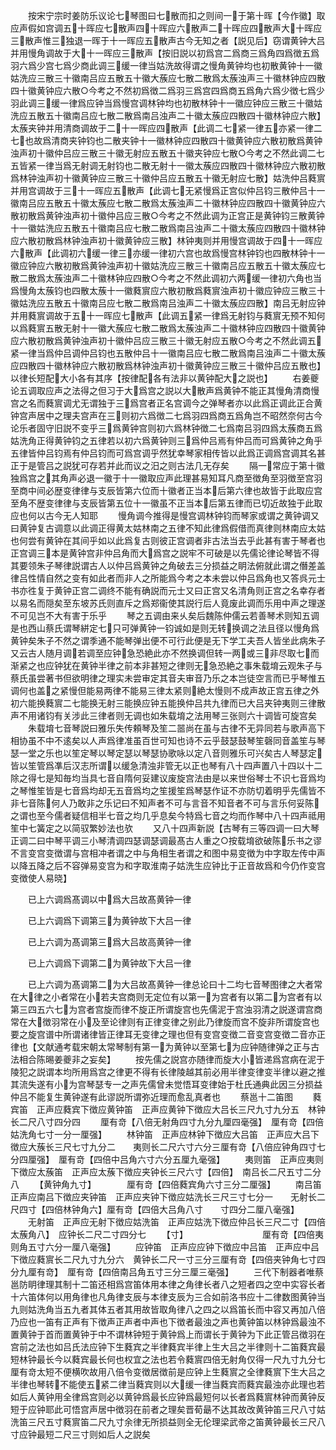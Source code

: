 <!-- { "loadSidebar": true } -->
　　按宋宁宗时姜防乐议论七琴图曰七散而扣之则间一于第十晖【今作徽】取应声假如宫调五十晖应七散声四十晖应六散声二十晖应四散声大十晖应三散声惟三独退一晖于十一晖应五散声古今无知之者【説见后】窃谓黄钟大吕并用慢角调故于大十一晖应三散声【按旧説以初爲宫二爲商三爲角四爲徴五爲羽六爲少宫七爲少商此调三缓一律当姑洗故得谓之慢角黄钟均也初散黄钟十一徽姑洗应三散三十徽南吕应五散五十徽大蔟应七散二散爲太蔟浊声三十徽林钟应四散四十徽黄钟应六散○今考之不然初爲徴二爲羽三爲宫四爲商五爲角六爲少徴七爲少羽此调三缓一律爲应钟当爲慢宫调林钟均也初散林钟十一徽应钟应三散三十徽姑洗应五散五十徽南吕应七散二散爲南吕浊声二十徽太蔟应四散四十徽林钟应六散】太蔟夹钟并用清商调故于二十一晖应四散声【此调二七紧一律五亦紧一律二七也故爲清商夹钟钧也二散夹钟十一徽林钟应四散四十徽黄钟应六散初散爲黄钟浊声初十徽仲吕应三散三十徽无射应五散五十徽夹钟应七散○今考之不然此调二七五皆紧一律当爲无射调无射钧也二散无射十一徽太蔟应四散四十徽林钟应六散初散爲林钟浊声初十徽黄钟应三散三十徽仲吕应五散五十徽无射应七散】姑洗仲吕蕤賔并用宫调故于三十一晖应五散声【此调七无紧慢爲正宫似仲吕钧三散仲吕十一徽南吕应五散五十徽太蔟应七散二散爲太蔟浊声二十徽林钟应四散四十徽黄钟应六散初散爲黄钟浊声初十徽仲吕应三散○今考之不然此调为正宫正是黄钟钧三散黄钟十一徽姑洗应五散五十徽南吕应七散二散爲南吕浊声二十徽太蔟应四散四十徽林钟应六散初散爲林钟浊声初十徽黄钟应三散】林钟夷则并用慢宫调故于四十一晖应六散声【此调初六缓一律三亦缓一律初六宫也故爲慢宫林钟钧也四散林钟十一徽应钟应六散初散爲黄钟浊声初十徽姑洗应三散三十徽南吕应五散五十徽太蔟应七散二散爲太蔟浊声二十徽林钟应四散○今考之不然此调初六两缓一律初六角也当爲慢角太蔟钧也四散太蔟十一徽蕤賔应六散初散爲蕤賔浊声初十徽应钟应三散三十徽姑洗应五散五十徽南吕应七散二散爲南吕浊声二十徽太蔟应四散】南吕无射应钟并用蕤賔调故于五十一晖应七散声【此调五紧一律爲无射钧与蕤賔无预不知何以爲蕤賔五散无射十一徽大蔟应七散二散爲太蔟浊声二十徽林钟应四散四十徽黄钟应六散初散爲黄钟浊声初十徽仲吕应三散三十徽无射应五散○今考之不然此调五紧一律当爲仲吕调仲吕钧也五散仲吕十一徽南吕应七散二散爲南吕浊声二十徽太蔟应四散四十徽林钟应六散初散爲林钟浊声初十徽黄钟应三散三十徽仲吕应五散也】以律长短配大小各有其序【按律配各有法非以黄钟配大之説也】
　　右姜夔论五调取应声之法得之但习于大爲宫之説以大散声爲黄钟不能正其慢角清商慢宫之名而蕤賔调尤无谓独于三爲宫者正名宫调今之弹琴者亦以此爲正调此正合黄钟宫声居中之理夫宫声在三则初六爲徴二七爲羽四爲商五爲角岂不昭然奈何古今论乐者固守旧説不变乎三爲黄钟宫则初六爲林钟徴二七爲南吕羽四爲太蔟商五爲姑洗角正得黄钟钧之五律若以初六爲黄钟则三爲仲吕焉有仲吕而可爲黄钟之角乎五律皆仲吕钧焉有仲吕钧而可爲宫调乎然犹幸琴家相传皆以此爲正调爲宫调其名甚正于是管吕之説犹可存若并此而议之汨之则古法几无存矣
　　隔一常应于第十徽独爲宫之其角声必退一徽于十一徽取应声此理甚易知耳凡商至徴角至羽徴至宫羽至商中间必歴变律律与支辰皆第六位而十徽者正当本后第六律也故皆于此取应宫至角不歴变律律与支辰皆第五位十一徽虽不正当本后第五律而已切近故独于此取应也何以古今无人知耶
　　慢角调今推得是慢宫调林钟钧而琴家或谓之黄钟调又曰黄钟复古调意以此调正得黄太姑林南之五律不知此律爲假借而真律则林南应太姑也何尝有黄钟在其间乎如以此爲复古则彼正宫调者非古法当去乎此甚有害于琴者也正宫调三本是黄钟宫非仲吕角而大爲宫之説牢不可破是以先儒论律论琴皆不得其要领朱子琴律説谓古人以仲吕爲黄钟之角破去三分损益之眀法俯就此谓之僭差盖律吕性情自然之变有如此者而非人之所能爲今考之本未尝以仲吕爲角也又答呉元士书亦徃复于黄钟正宫二调终不能有确説而元士又曰正宫又名清角则正宫之名幸存者以易名而隠矣至东坡苏氏则直斥之爲郑衞使其説行后人竟废此调而乐用中声之理遂不可见岂不大有害于乐乎
　　琴之五调由来乆矣后魏陈仲儒云若善琴术则知五调是也西山蔡氏谓琴絣定七只可弹黄钟一钧诚如是则无转换调之法且径以慢角爲黄钟矣朱子不然之谓季通不能琴弹出便不可行此便是无下学工夫吾人皆坐此病朱子又云古人随月调若调至应钟急恐絶此亦不然换调但转一两或三非尽取七而渐紧之也应钟犹在黄钟半律之前本非甚短之律则无急恐絶之事朱载堉云观朱子与蔡氏虽尝著书但欲明律之理实未尝审定其音夫审音乃乐之本岂徒空言而已乎琴惟五调何也盖之紧慢但能易两律不能易三律太紧则絶太慢则不成声故正宫五律之外初六能换蕤賔二七能换无射三能换应钟五能换仲吕共九律而已大吕夹钟夷则三律散声不用诸钧有关涉此三律者则无调也如朱载堉之法用琴三张则六十调皆可旋宫矣
　　朱载堉七音琴説曰雅乐失传頼琴及笙二噐尚在虽与古律不无异同若与歌声高下相协虽不中不逺矣以人声爲律准虽百世可知也诗不云乎鼓瑟鼓琴笙磬同音盖笙与琴瑟一堂之乐也以笙定琴以琴定瑟以琴瑟协歌咏以定八音则雅乐可兴矣古人琴瑟定皆以笙管爲凖后汉志所谓以缓急清浊非管无以正也琴有八十四声置八十四以十二除之得七是知毎均当具七音自隋何妥建议废旋宫法由是以来世俗琴士不识七音爲均之琴惟笙皆是七音爲均却无五音爲均之笙援笙爲琴瑟作证不亦防切着明乎先儒皆不非七音陈何人乃敢非之乐记曰不知声者不可与言音不知音者不可与言乐何妥陈之谓也至今儒者疑信相半七音之均几乎息矣今特爲七音之均而作琴中八十四声祗用笙中七簧定之以简驭繁妙法也欤
　　又八十四声新説【古琴有三等四调一曰大琴正调二曰中琴平调三小琴清调四瑟调瑟调最髙古人重之○按载堉欲破陈乐书之谬不言变宫变徴谓与宫相冲者谓之中与角相生者谓之和图中易变徴为中字取左传中声以降五降之后不容弹易变宫为和字取淮南子姑洗生应钟比于正音故爲和今仍作变宫变徴使人易晓】


　　已上六调爲髙调以中爲大吕故髙黄钟一律

　　已上六调爲下调第三为黄钟故下大吕一律

　　已上六调为髙调第三爲大吕故高黄钟一律

　　已上六调爲下调第二为黄钟故下大吕一律

　　已上六调为髙调第二为大吕故髙黄钟一律总论曰十二均七音琴图律之大者常在大律之小者常在小若夫宫商则无定位有以第一为宫者有以第二为宫者有以第三四五六七为宫者宫旋而律不旋正所谓旋宫也先儒泥于宫浊羽清之説遂谓宫商常在大徴羽常在小及至论律则有正律变律之别此乃律旋而宫不旋非所谓旋宫也要之旋宫谱中所谓诸律皆正律耳无变律之理也但有变宫变徴二音变宫变徴二音亦正律也【文献通考载宋朝太常琴制有第一为黄钟以至第七为应钟随律弹之正与古法相合陈晹姜夔非之妄矣】
　　按先儒之説宫亦随律而旋大小皆递爲宫病在泥于陵犯之説谓本均所用爲宫之律更不得有长律陵越其前必用半律变律变半律以避之推其流失遂有小为宫琴瑟专一之声先儒曾未觉悟耳变律始于杜氏通典此因三分损益仲吕不能复生黄钟遂有此谬説所谓弥近理而愈乱真者也
　　蔡邕十二笛图
　　蕤宾笛　正声应蕤宾下徴应黄钟笛　正声应黄钟下徴应大吕长三尺九寸九分五　林钟长二尺八寸四分四
　　厘有竒【八倍无射角四寸九分九厘四毫强】　厘有竒【四倍姑洗角七寸一分一厘强】
　　林钟笛　正声应林钟下徴应大吕笛　正声应大吕下徴应大蔟长三尺七寸九分二　　夷则长二尺六寸六分三厘有竒【八倍应钟角四寸七分四厘强】　厘有竒【四倍中吕角六寸六分五厘九毫强】
　　夷则笛　正声应夷则下徴应太蔟笛　正声应太蔟下徴应夹钟长三尺六寸【四倍】　南吕长二尺五寸二分八
　　【黄钟角九寸】　　　　厘有竒【四倍蕤宾角六寸三分二厘强】
　　南吕笛　正声应南吕下徴应夹钟笛　正声应夹钟下徴应姑洗长三尺三寸七分一　　无射长二尺四寸【四倍林钟角六】厘有竒【四倍大吕角八寸　　寸四分二厘八毫强】
　　无射笛　正声应无射下徴应姑洗笛　正声应姑洗下徴应仲吕长三尺二寸【四倍太蔟角八】　应钟长二尺二寸四分七
　　【寸】　　　　　　　　　厘有竒【四倍夷则角五寸六分一厘八毫强】
　　应钟笛　正声应应钟下徴应中吕笛　正声应中吕下徴应蕤賔长二尺九寸九分六　黄钟长二尺一寸三分三厘有竒【四倍夹钟角七寸四分九厘有竒】　厘有竒【四倍南吕角五寸三分三厘三毫强】
　　三代下制器者唯蔡邕防眀律理其制十二笛还相爲宫笛体用本律之角律长者八之短者四之空中实容长者十六笛体何以用角律也凡角律支辰与本律支辰为三合如前洛书应十二律数图黄钟当九则姑洗角当五九者其体五者其用故皆取角律八之四之以爲笛长而中容又再加八倍乃应也一笛有正声有下徴声正声者中声也下徴者最浊之声也黄钟笛以林钟爲最浊不置黄钟于首而置黄钟于中不谓林钟短于黄钟爲上而谓长于黄钟为下此正管吕徴羽在宫前之法也如吕氏法应钟下生蕤宾之半律蕤宾半律上生大吕之半律则十二笛蕤宾最短林钟最长今以蕤宾最长何也权宜之法也若令蕤賔四倍无射角仅得一尺九寸九分七厘有竒太短不便横吹故用八倍令变徴居徴前是应钟上生蕤賔之全律蕤賔下生大吕之半律也琴转不能使五紧二律当蕤宾则以大缓一律当蕤宾而蕤宾最浊亦此理也若如后人黄钟用全律爲宫则必以黄钟爲最长应钟爲最短何以长者爲蕤賔林钟而黄钟反短于应钟耶此可悟宫声居中徴羽在前者之理矣晋荀朂不达其故改黄钟笛三尺八寸姑洗笛三尺五寸蕤賔笛二尺九寸余律无所损益则全无伦理梁武帝之笛黄钟最长三尺八寸应钟最短二尺三寸则如后人之説矣
